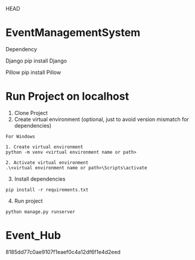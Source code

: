  HEAD
# EventManagementSystem

Dependency

Django
pip install Django

Pillow
pip install Pillow

# Run Project on localhost

1. Clone Project
2. Create virtual environment (optional, just to avoid version mismatch for dependencies)
```
For Windows

1. Create virtual environment
python -m venv <virtual environment name or path>

2. Activate virtual environment
.\<virtual environment name or path>\Scripts\activate
```
3. Install dependencies
```
pip install -r requirements.txt
```
4. Run project
```
python manage.py runserver
```
# Event_Hub
 8185dd77c0ae9107f1eaef0c4a12df6f1e4d2eed
